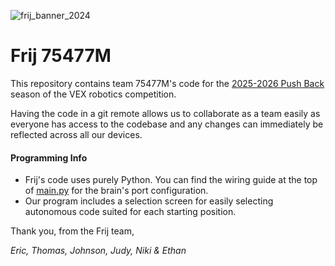 ![frij_banner_2024](https://github.com/user-attachments/assets/ef1e64d9-b208-4d11-8f25-3c630737c4f0)

# Frij 75477M

This repository contains team 75477M's code for the [2025-2026 Push Back](https://www.youtube.com/watch?v=ocmONiVun9M) season of the VEX robotics competition.

Having the code in a git remote allows us to collaborate as a team easily as everyone has access to the codebase and any changes can immediately be reflected across all our devices.

#### Programming Info

- Frij's code uses purely Python. You can find the wiring guide at the top of [main.py](https://github.com/moooeg/vrc-push-back/blob/main/src/main.py) for the brain's port configuration.
- Our program includes a selection screen for easily selecting autonomous code suited for each starting position.

Thank you, from the Frij team,

_Eric, Thomas, Johnson, Judy, Niki & Ethan_
